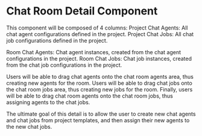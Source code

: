 

# Chat Room Detail Component

This component will be composed of 4 columns:
Project Chat Agents: All chat agent configurations defined in the project.
Project Chat Jobs: All chat job configurations defined in the project.

Room Chat Agents: Chat agent instances, created from the chat agent configurations in the project.
Room Chat Jobs: Chat job instances, created from the chat job configurations in the project.

Users will be able to drag chat agents onto the chat room agents area, thus creating new agents for the room.
Users will be able to drag chat jobs onto the chat room jobs area, thus creating new jobs for the room.
Finally, users will be able to drag chat room agents onto the chat room jobs, thus assigning agents to the chat jobs.

The ultimate goal of this detail is to allow the user to create new chat agents and chat jobs from project templates, and then assign their new agents to the new chat jobs.